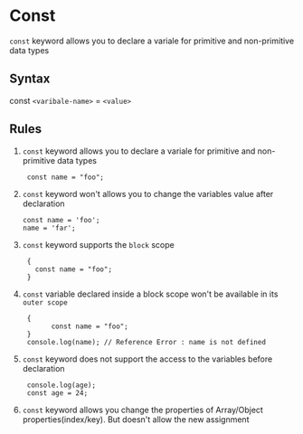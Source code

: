 # Const

`const` keyword allows you to declare a variale for primitive and non-primitive data types

## Syntax

const `<varibale-name>` = `<value>`

## Rules

1.  `const` keyword allows you to declare a variale for primitive and non-primitive data types

         const name = "foo";

2.  `const` keyword won't allows you to change the variables value after declaration
          
        const name = 'foo';
        name = 'far';
        

4.  `const` keyword supports the `block` scope

         {
           const name = "foo";
         }

5.  `const` variable declared inside a block scope won't be available in its `outer scope`

         {
               const name = "foo";
         }
         console.log(name); // Reference Error : name is not defined


6.  `const` keyword does not support the access to the variables before declaration

         console.log(age);
         const age = 24;
    
8.  `const` keyword allows you change the properties of Array/Object properties(index/key). But doesn't allow the new assignment
       

